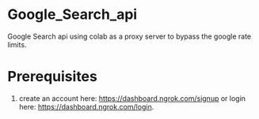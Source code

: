# Google_Search_api
Google Search api using colab as a proxy server to bypass the google rate limits.

# Prerequisites 
1. create an account here: https://dashboard.ngrok.com/signup or login here: https://dashboard.ngrok.com/login.
